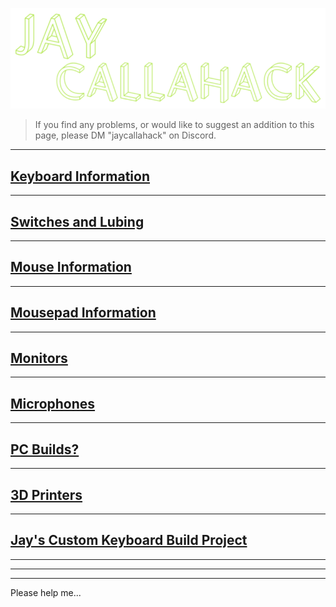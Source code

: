![Alt text](<info (1).png>)

> If you find any problems, or would like to suggest an addition to this page, please DM "jaycallahack" on Discord.
 
** ** 

## [Keyboard Information](./Keyboard_Information/)
** ** 
## [Switches and Lubing](./Keyboard_Switches_Information/)
** ** 
## [Mouse Information](./Mouse_Information/)
** ** 
## [Mousepad Information](./Mousepad_Information/)
** ** 
## [Monitors](./Monitor_Setup/)
** ** 
## [Microphones](./Mics/)
** ** 
## [PC Builds?](./PC_Builds/)
** **
## [3D Printers](./3D_Printers/)
** ** 
## [Jay's Custom Keyboard Build Project](./Keyboard_Build/)
** ** 




** ** 


















** ** 

Please help me...
